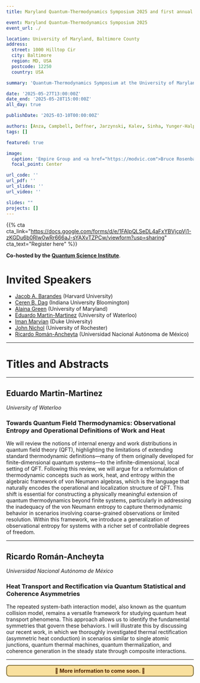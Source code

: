 ```yaml
---
title: Maryland Quantum-Thermodynamics Symposium 2025 and first annual Quantum Workshop at UMBC

event: Maryland Quantum-Thermodynamics Symposium 2025
event_url: ./

location: University of Maryland, Baltimore County
address:
  street: 1000 Hilltop Cir
  city: Baltimore
  region: MD, USA
  postcode: 12250
  country: USA

summary: 'Quantum-Thermodynamics Symposium at the University of Maryland, Baltimore County'

date: '2025-05-27T13:00:00Z'
date_end: '2025-05-28T15:00:00Z'
all_day: true

publishDate: '2025-03-10T00:00:00Z'

authors: [Anza, Campbell, Deffner, Jarzynski, Kalev, Sinha, Yunger-Halpern]
tags: []

featured: true

image:
  caption: 'Empire Group and <a href="https://modvic.com">Bruce Rosenbaum</a>'
  focal_point: Center

url_code: ''
url_pdf: ''
url_slides: ''
url_video: ''

slides: ""
projects: []
---
```


{{% cta cta_link="https://docs.google.com/forms/d/e/1FAIpQLSeDL4aFxYBVjcpVj1-zKGDu6b0RIw0wRr666aJ-sYAXvTZPCw/viewform?usp=sharing" cta_text="Register here" %}}



**Co-hosted by the [Quantum Science Institute](https://qsi.umbc.edu/)**.


# Invited Speakers

- [Jacob A. Barandes](https://www.jacobbarandes.com/) (Harvard University)
- [Ceren B. Dag](https://physics.indiana.edu/about/directory/all-faculty-scientists/dag-ceren.html) (Indiana University Bloomington)
- [Alaina Green](https://jqi.umd.edu/people/alaina-green) (University of Maryland)
- [Eduardo Martin-Martinez](https://sites.google.com/site/emmfis/) (University of Waterloo)
- [Iman Marvian](https://ece.duke.edu/people/iman-marvian/) (Duke University)
- [John Nichol](https://www.sas.rochester.edu/pas/people/faculty/nichol_john/index.html) (University of Rochester)
- [Ricardo Román-Ancheyta](https://web.siia.unam.mx/siia-publico/c/busqueda_individual.php?id=119894) (Universidad Nacional Autónoma de México)

---
# Titles and Abstracts
---

## Eduardo Martin-Martinez
*University of Waterloo*

### Towards Quantum Field Thermodynamics: Observational Entropy and Operational Definitions of Work and Heat

We will review the notions of internal energy and work distributions in quantum field theory (QFT), highlighting the limitations of extending standard thermodynamic definitions—many of them originally developed for finite-dimensional quantum systems—to the infinite-dimensional, local setting of QFT. Following this review, we will argue for a reformulation of thermodynamic concepts such as work, heat, and entropy within the algebraic framework of von Neumann algebras, which is the language that naturally encodes the operational and localization structure of QFT. This shift is essential for constructing a physically meaningful extension of quantum thermodynamics beyond finite systems, particularly in addressing the inadequacy of the von Neumann entropy to capture thermodynamic behavior in scenarios involving coarse-grained observations or limited resolution. Within this framework, we introduce a generalization of observational entropy for systems with a richer set of controllable degrees of freedom.

---

## Ricardo Román-Ancheyta
*Universidad Nacional Autónoma de México*

### Heat Transport and Rectification via Quantum Statistical and Coherence Asymmetries

The repeated system-bath interaction model, also known as the quantum collision model, remains a versatile framework for studying quantum heat transport phenomena. This approach allows us to identify the fundamental symmetries that govern these behaviors. I will illustrate this by discussing our recent work, in which we thoroughly investigated thermal rectification (asymmetric heat conduction) in scenarios similar to single atomic junctions, quantum thermal machines, quantum thermalization, and coherence generation in the steady state through composite interactions.

---


<div style="border: 2px solid #7f6c34; padding: .3rem; border-radius: 8px; background-color: #f9e09e; margin-top: 1em; text-align: center; color: #522602;">
  <strong>🚧 More information to come soon. 🚧</strong>
</div>

</br>